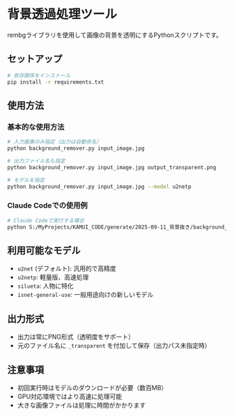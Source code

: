 # 背景透過処理ツール

rembgライブラリを使用して画像の背景を透明にするPythonスクリプトです。

## セットアップ

```bash
# 依存関係をインストール
pip install -r requirements.txt
```

## 使用方法

### 基本的な使用方法
```bash
# 入力画像のみ指定（出力は自動命名）
python background_remover.py input_image.jpg

# 出力ファイル名も指定
python background_remover.py input_image.jpg output_transparent.png

# モデルを指定
python background_remover.py input_image.jpg --model u2netp
```

### Claude Codeでの使用例
```bash
# Claude Codeで実行する場合
python S:/MyProjects/KAMUI_CODE/generate/2025-09-11_背景抜き/background_remover.py your_image.jpg
```

## 利用可能なモデル

- `u2net` (デフォルト): 汎用的で高精度
- `u2netp`: 軽量版、高速処理
- `silueta`: 人物に特化
- `isnet-general-use`: 一般用途向けの新しいモデル

## 出力形式

- 出力は常にPNG形式（透明度をサポート）
- 元のファイル名に `_transparent` を付加して保存（出力パス未指定時）

## 注意事項

- 初回実行時はモデルのダウンロードが必要（数百MB）
- GPU対応環境ではより高速に処理可能
- 大きな画像ファイルは処理に時間がかかります